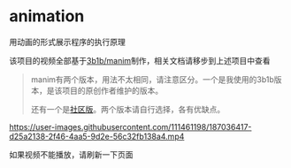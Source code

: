 # animation

用动画的形式展示程序的执行原理

该项目的视频全部基于[3b1b/manim](https://github.com/3b1b/manim)制作，相关文档请移步到上述项目中查看

> manim有两个版本，用法不太相同，请注意区分。一个是我使用的3b1b版本，是该项目的原创作者维护的版本。
>
> 还有一个是[社区版](https://github.com/ManimCommunity/manim)。两个版本请自行选择，各有优缺点。



https://user-images.githubusercontent.com/111461198/187036417-d25a2138-2f46-4aa5-9d2e-56c32fb138a4.mp4

如果视频不能播放，请刷新一下页面
